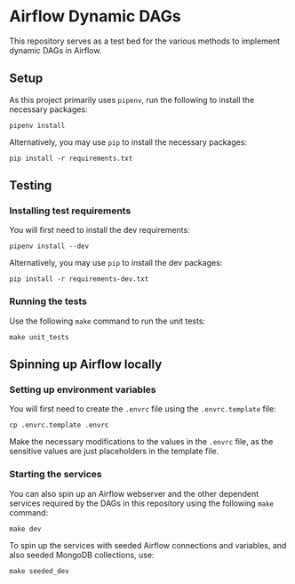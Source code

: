# Airflow Dynamic DAGs

This repository serves as a test bed for the various methods to implement dynamic DAGs
in Airflow.

## Setup

As this project primarily uses `pipenv`, run the following to install the necessary
packages:

```shell
pipenv install
```

Alternatively, you may use `pip` to install the necessary packages:

```shell
pip install -r requirements.txt
```

## Testing

### Installing test requirements

You will first need to install the dev requirements:

```shell
pipenv install --dev
```

Alternatively, you may use `pip` to install the dev packages:

```shell
pip install -r requirements-dev.txt
```

### Running the tests

Use the following `make` command to run the unit tests:

```shell
make unit_tests
```

## Spinning up Airflow locally

### Setting up environment variables

You will first need to create the `.envrc` file using the `.envrc.template` file:

```shell
cp .envrc.template .envrc
```

Make the necessary modifications to the values in the `.envrc` file, as the sensitive
values are just placeholders in the template file.

### Starting the services

You can also spin up an Airflow webserver and the other dependent services required by
the DAGs in this repository using the following `make` command:

```shell
make dev
```

To spin up the services with seeded Airflow connections and variables, and also seeded
MongoDB collections, use:

```shell
make seeded_dev
```
